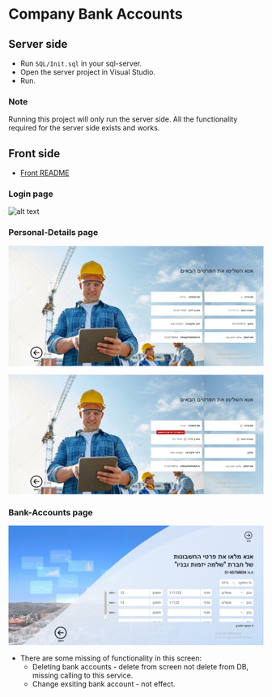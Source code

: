 # Company Bank Accounts

## Server side
- Run ```SQL/Init.sql``` in your sql-server.
- Open the server project in Visual Studio.
- Run.

### Note

Running this project will only run the server side. All the functionality required for the server side exists and works.

## Front side

- [Front README](https://github.com/netanel208/Company-Bank-Accounts/blob/master/Front/README.md)

### Login page
![alt text](https://github.com/netanel208/Company-Bank-Accounts-App/blob/master/images/1.PNG)

### Personal-Details page
![alt text](https://github.com/netanel208/Company-Bank-Accounts/blob/master/images/personal-details1.PNG)

![alt text](https://github.com/netanel208/Company-Bank-Accounts/blob/master/images/personal-details2.PNG)


### Bank-Accounts page
![alt text](https://github.com/netanel208/Company-Bank-Accounts/blob/master/images/bank-accounts1.PNG)
- There are some missing of functionality in this screen:
  - Deleting bank accounts - delete from screen not delete from DB, missing calling to this service.
  - Change exsiting bank account - not effect.
